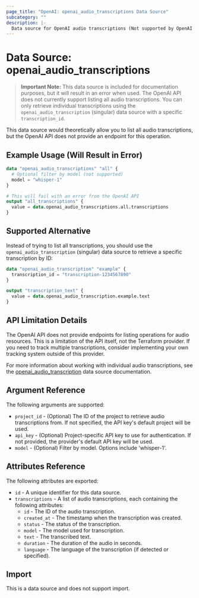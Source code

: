 ```yaml
---
page_title: "OpenAI: openai_audio_transcriptions Data Source"
subcategory: ""
description: |-
  Data source for OpenAI audio transcriptions (Not supported by OpenAI API).
---
```


# Data Source: openai_audio_transcriptions

> **Important Note:** This data source is included for documentation purposes, but it will result in an error when used. The OpenAI API does not currently support listing all audio transcriptions. You can only retrieve individual transcriptions using the `openai_audio_transcription` (singular) data source with a specific `transcription_id`.

This data source would theoretically allow you to list all audio transcriptions, but the OpenAI API does not provide an endpoint for this operation.

## Example Usage (Will Result in Error)

```terraform
data "openai_audio_transcriptions" "all" {
  # Optional filter by model (not supported)
  model = "whisper-1"
}

# This will fail with an error from the OpenAI API
output "all_transcriptions" {
  value = data.openai_audio_transcriptions.all.transcriptions
}
```

## Supported Alternative

Instead of trying to list all transcriptions, you should use the `openai_audio_transcription` (singular) data source to retrieve a specific transcription by ID:

```terraform
data "openai_audio_transcription" "example" {
  transcription_id = "transcription-1234567890"
}

output "transcription_text" {
  value = data.openai_audio_transcription.example.text
}
```

## API Limitation Details

The OpenAI API does not provide endpoints for listing operations for audio resources. This is a limitation of the API itself, not the Terraform provider. If you need to track multiple transcriptions, consider implementing your own tracking system outside of this provider.

For more information about working with individual audio transcriptions, see the [openai_audio_transcription](./audio_transcription.md) data source documentation.

## Argument Reference

The following arguments are supported:

* `project_id` - (Optional) The ID of the project to retrieve audio transcriptions from. If not specified, the API key's default project will be used.
* `api_key` - (Optional) Project-specific API key to use for authentication. If not provided, the provider's default API key will be used.
* `model` - (Optional) Filter by model. Options include 'whisper-1'.

## Attributes Reference

The following attributes are exported:

* `id` - A unique identifier for this data source.
* `transcriptions` - A list of audio transcriptions, each containing the following attributes:
  * `id` - The ID of the audio transcription.
  * `created_at` - The timestamp when the transcription was created.
  * `status` - The status of the transcription.
  * `model` - The model used for transcription.
  * `text` - The transcribed text.
  * `duration` - The duration of the audio in seconds.
  * `language` - The language of the transcription (if detected or specified).

## Import

This is a data source and does not support import. 